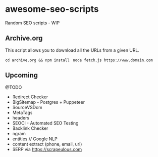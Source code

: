 # awesome-seo-scripts
Random SEO scripts - WIP

## Archive.org
This script allows you to download all the URLs from a given URL.

``` cd archive.org && npm install ```
``` node fetch.js https://www.domain.com```


## Upcoming
@TODO
- Redirect Checker
- BigSitemap - Postgres + Puppeteer
- SourceVSDom
- MetaTags
- headers
- SEOCI - Automated SEO Testing
- Backlink Checker
- ngram
- entities // Google NLP
- content extract (phone, email, url)
- SERP via https://scrapeulous.com
